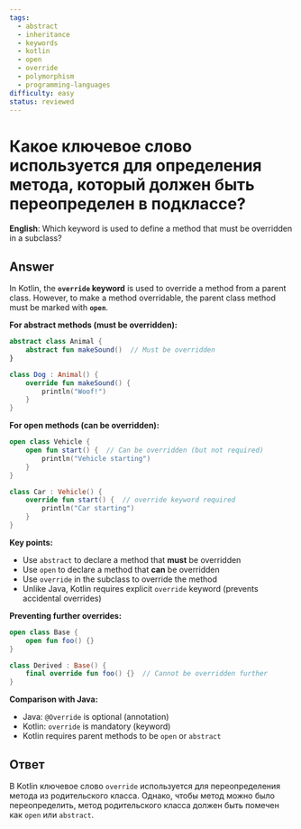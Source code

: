 ```yaml
---
tags:
  - abstract
  - inheritance
  - keywords
  - kotlin
  - open
  - override
  - polymorphism
  - programming-languages
difficulty: easy
status: reviewed
---
```


# Какое ключевое слово используется для определения метода, который должен быть переопределен в подклассе?

**English**: Which keyword is used to define a method that must be overridden in a subclass?

## Answer

In Kotlin, the **`override` keyword** is used to override a method from a parent class. However, to make a method overridable, the parent class method must be marked with **`open`**.

**For abstract methods (must be overridden):**
```kotlin
abstract class Animal {
    abstract fun makeSound()  // Must be overridden
}

class Dog : Animal() {
    override fun makeSound() {
        println("Woof!")
    }
}
```

**For open methods (can be overridden):**
```kotlin
open class Vehicle {
    open fun start() {  // Can be overridden (but not required)
        println("Vehicle starting")
    }
}

class Car : Vehicle() {
    override fun start() {  // override keyword required
        println("Car starting")
    }
}
```

**Key points:**
- Use `abstract` to declare a method that **must** be overridden
- Use `open` to declare a method that **can** be overridden
- Use `override` in the subclass to override the method
- Unlike Java, Kotlin requires explicit `override` keyword (prevents accidental overrides)

**Preventing further overrides:**
```kotlin
open class Base {
    open fun foo() {}
}

class Derived : Base() {
    final override fun foo() {}  // Cannot be overridden further
}
```

**Comparison with Java:**
- Java: `@Override` is optional (annotation)
- Kotlin: `override` is mandatory (keyword)
- Kotlin requires parent methods to be `open` or `abstract`

## Ответ

В Kotlin ключевое слово `override` используется для переопределения метода из родительского класса. Однако, чтобы метод можно было переопределить, метод родительского класса должен быть помечен как `open` или `abstract`.

